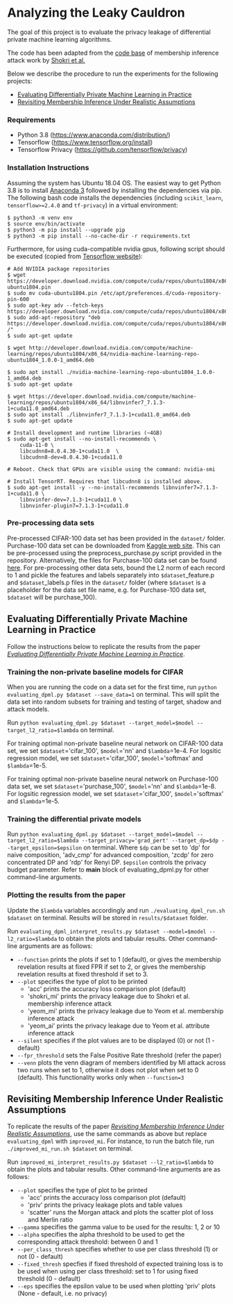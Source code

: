 # Analyzing the Leaky Cauldron

The goal of this project is to evaluate the privacy leakage of differential private machine learning algorithms.

The code has been adapted from the [code base](https://github.com/csong27/membership-inference) of membership inference attack work by [Shokri et al.](https://ieeexplore.ieee.org/document/7958568)

Below we describe the procedure to run the experiments for the following projects:
* [Evaluating Differentially Private Machine Learning in Practice](#evaluating-differentially-private-machine-learning-in-practice)
* [Revisiting Membership Inference Under Realistic Assumptions](#revisiting-membership-inference-under-realistic-assumptions)


### Requirements

- Python 3.8 (https://www.anaconda.com/distribution/)
- Tensorflow (https://www.tensorflow.org/install)
- Tensorflow Privacy (https://github.com/tensorflow/privacy)


### Installation Instructions
Assuming the system has Ubuntu 18.04 OS. The easiest way to get Python 3.8 is to install [Anaconda 3](https://www.anaconda.com/distribution/) followed by installing the dependencies via pip. The following bash code installs the dependencies (including `scikit_learn`, `tensorflow>=2.4.0` and `tf-privacy`) in a virtual environment:

```
$ python3 -m venv env
$ source env/bin/activate
$ python3 -m pip install --upgrade pip
$ python3 -m pip install --no-cache-dir -r requirements.txt
```

Furthermore, for using cuda-compatible nvidia gpus, following script should be executed (copied from [Tensorflow website](https://www.tensorflow.org/install/gpu)):

```
# Add NVIDIA package repositories
$ wget https://developer.download.nvidia.com/compute/cuda/repos/ubuntu1804/x86_64/cuda-ubuntu1804.pin
$ sudo mv cuda-ubuntu1804.pin /etc/apt/preferences.d/cuda-repository-pin-600
$ sudo apt-key adv --fetch-keys https://developer.download.nvidia.com/compute/cuda/repos/ubuntu1804/x86_64/7fa2af80.pub
$ sudo add-apt-repository "deb https://developer.download.nvidia.com/compute/cuda/repos/ubuntu1804/x86_64/ /"
$ sudo apt-get update

$ wget http://developer.download.nvidia.com/compute/machine-learning/repos/ubuntu1804/x86_64/nvidia-machine-learning-repo-ubuntu1804_1.0.0-1_amd64.deb

$ sudo apt install ./nvidia-machine-learning-repo-ubuntu1804_1.0.0-1_amd64.deb
$ sudo apt-get update

$ wget https://developer.download.nvidia.com/compute/machine-learning/repos/ubuntu1804/x86_64/libnvinfer7_7.1.3-1+cuda11.0_amd64.deb
$ sudo apt install ./libnvinfer7_7.1.3-1+cuda11.0_amd64.deb
$ sudo apt-get update

# Install development and runtime libraries (~4GB)
$ sudo apt-get install --no-install-recommends \
    cuda-11-0 \
    libcudnn8=8.0.4.30-1+cuda11.0  \
    libcudnn8-dev=8.0.4.30-1+cuda11.0

# Reboot. Check that GPUs are visible using the command: nvidia-smi

# Install TensorRT. Requires that libcudnn8 is installed above.
$ sudo apt-get install -y --no-install-recommends libnvinfer7=7.1.3-1+cuda11.0 \
    libnvinfer-dev=7.1.3-1+cuda11.0 \
    libnvinfer-plugin7=7.1.3-1+cuda11.0
```


### Pre-processing data sets

Pre-processed CIFAR-100 data set has been provided in the `dataset/` folder. Purchase-100 data set can be downloaded from [Kaggle web site](https://www.kaggle.com/c/acquire-valued-shoppers-challenge/data). This can be pre-processed using the preprocess_purchase.py script provided in the repository. Alternatively, the files for Purchase-100 data set can be found [here](https://drive.google.com/open?id=1nDDr8OWRaliIrUZcZ-0I8sEB2WqAXdKZ).
For pre-processing other data sets, bound the L2 norm of each record to 1 and pickle the features and labels separately into `$dataset`_feature.p and `$dataset`_labels.p files in the `dataset/` folder (where `$dataset` is a placeholder for the data set file name, e.g. for Purchase-100 data set, `$dataset` will be purchase_100).


## Evaluating Differentially Private Machine Learning in Practice

Follow the instructions below to replicate the results from the paper [*Evaluating Differentially Private Machine Learning in Practice*](https://arxiv.org/abs/1902.08874).

### Training the non-private baseline models for CIFAR

When you are running the code on a data set for the first time, run `python evaluating_dpml.py $dataset --save_data=1` on terminal. This will split the data set into random subsets for training and testing of target, shadow and attack models.

Run `python evaluating_dpml.py $dataset --target_model=$model --target_l2_ratio=$lambda` on terminal.

For training optimal non-private baseline neural network on CIFAR-100 data set, we set `$dataset`='cifar_100', `$model`='nn' and `$lambda`=1e-4. For logsitic regression model, we set `$dataset`='cifar_100', `$model`='softmax' and `$lambda`=1e-5.

For training optimal non-private baseline neural network on Purchase-100 data set, we set `$dataset`='purchase_100', `$model`='nn' and `$lambda`=1e-8. For logsitic regression model, we set `$dataset`='cifar_100', `$model`='softmax' and `$lambda`=1e-5.

### Training the differential private models

Run `python evaluating_dpml.py $dataset --target_model=$model --target_l2_ratio=$lambda --target_privacy='grad_pert' --target_dp=$dp --target_epsilon=$epsilon` on terminal. Where `$dp` can be set to 'dp' for naive composition, 'adv_cmp' for advanced composition, 'zcdp' for zero concentrated DP and 'rdp' for Renyi DP. `$epsilon` controls the privacy budget parameter. Refer to __main__ block of evaluating_dpml.py for other command-line arguments.

### Plotting the results from the paper 

Update the `$lambda` variables accordingly and run `./evaluating_dpml_run.sh $dataset` on terminal. Results will be stored in `results/$dataset` folder.

Run `evaluating_dpml_interpret_results.py $dataset --model=$model --l2_ratio=$lambda` to obtain the plots and tabular results. Other command-line arguments are as follows: 
- `--function` prints the plots if set to 1 (default), or gives the membership revelation results at fixed FPR if set to 2, or gives the membership revelation results at fixed threshold if set to 3.
- `--plot` specifies the type of plot to be printed
    - 'acc' prints the accuracy loss comparison plot (default)
    - 'shokri_mi' prints the privacy leakage due to Shokri et al. membership inference attack
    - 'yeom_mi' prints the privacy leakage due to Yeom et al. membership inference attack
    - 'yeom_ai' prints the privacy leakage due to Yeom et al. attribute inference attack
- `--silent` specifies if the plot values are to be displayed (0) or not (1 - default)
- `--fpr_threshold` sets the False Positive Rate threshold (refer the paper)
- `--venn` plots the venn diagram of members identified by MI attack across two runs when set to 1, otherwise it does not plot when set to 0 (default). This functionality works only when `--function=3`


## Revisiting Membership Inference Under Realistic Assumptions

To replicate the results of the paper [*Revisiting Membership Inference Under Realistic Assumptions*](https://arxiv.org/abs/2005.10881), use the same commands as above but replace `evaluating_dpml` with `improved_mi`. For instance, to run the batch file, run `./improved_mi_run.sh $dataset` on terminal.

Run `improved_mi_interpret_results.py $dataset --l2_ratio=$lambda` to obtain the plots and tabular results. Other command-line arguments are as follows: 
- `--plot` specifies the type of plot to be printed
    - 'acc' prints the accuracy loss comparison plot (default)
    - 'priv' prints the privacy leakage plots and table values
    - 'scatter' runs the Morgan attack and plots the scatter plot of loss and Merlin ratio
- `--gamma` specifies the gamma value to be used for the results: 1, 2 or 10
- `--alpha` specifies the alpha threshold to be used to get the corresponding attack threshold: between 0 and 1
- `--per_class_thresh` specifies whether to use per class threshold (1) or not (0 - default)
- `--fixed_thresh` specfies if fixed threshold of expected training loss is to be used when using per class threshold: set to 1 for using fixed threshold (0 - default)
- `--eps` specifies the epsilon value to be used when plotting 'priv' plots (None - default, i.e. no privacy)
